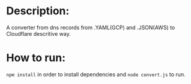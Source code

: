 # Description:
A converter from dns records from .YAML(GCP) and .JSON(AWS) to Cloudflare descritive way.

# How to run:
`npm install` in order to install dependencies and `node convert.js` to run.
